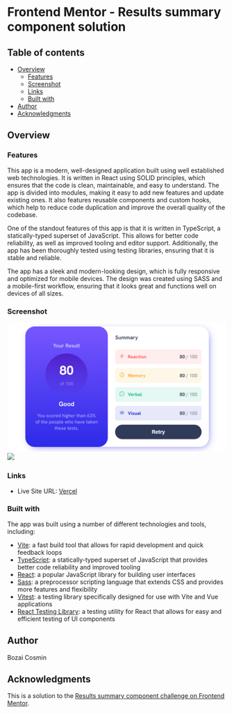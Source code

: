 # Frontend Mentor - Results summary component solution

## Table of contents

- [Overview](#overview)
  - [Features](#features)
  - [Screenshot](#screenshot)
  - [Links](#links)
  - [Built with](#built-with)
- [Author](#author)
- [Acknowledgments](#acknowledgments)

## Overview

### Features

This app is a modern, well-designed application built using well established web technologies. It is written in React using SOLID principles, which ensures that the code is clean, maintainable, and easy to understand. The app is divided into modules, making it easy to add new features and update existing ones. It also features reusable components and custom hooks, which help to reduce code duplication and improve the overall quality of the codebase.

One of the standout features of this app is that it is written in TypeScript, a statically-typed superset of JavaScript. This allows for better code reliability, as well as improved tooling and editor support. Additionally, the app has been thoroughly tested using testing libraries, ensuring that it is stable and reliable.

The app has a sleek and modern-looking design, which is fully responsive and optimized for mobile devices. The design was created using SASS and a mobile-first workflow, ensuring that it looks great and functions well on devices of all sizes.

### Screenshot
![](./public/lg-screen.png)
![](./public/sm-screen.png])

### Links

- Live Site URL: [Vercel](https://result-summary-component-three.vercel.app/)

### Built with

The app was built using a number of different technologies and tools, including:

- [Vite]("https://vitejs.dev/"): a fast build tool that allows for rapid development and quick feedback loops
- [TypeScript]("https://www.typescriptlang.org/"): a statically-typed superset of JavaScript that provides better code reliability and improved tooling
- [React]("https://react.dev/"): a popular JavaScript library for building user interfaces
- [Sass]("https://sass-lang.com/"): a preprocessor scripting language that extends CSS and provides more features and flexibility
- [Vitest]("https://vitest.dev/"): a testing library specifically designed for use with Vite and Vue applications
- [React Testing Library]("https://testing-library.com/"): a testing utility for React that allows for easy and efficient testing of UI components

## Author

Bozai Cosmin

## Acknowledgments

This is a solution to the [Results summary component challenge on Frontend Mentor](https://www.frontendmentor.io/challenges/results-summary-component-CE_K6s0maV).
